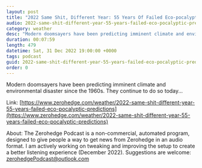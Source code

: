```yaml
---
layout: post
title: "2022 Same Shit, Different Year: 55 Years Of Failed Eco-pocalyptic Predictions"
audio: 2022-same-shit-different-year-55-years-failed-eco-pocalyptic-predictions-4
category: weather
desc: "Modern doomsayers have been predicting imminent climate and environmental disaster since the 1960s. They continue to do so today..."
duration: 00:07:59
length: 479
datetime: Sat, 31 Dec 2022 19:00:00 +0000
tags: podcast
guid: 2022-same-shit-different-year-55-years-failed-eco-pocalyptic-predictions-0
order: 0
---
```

Modern doomsayers have been predicting imminent climate and environmental disaster since the 1960s. They continue to do so today...

Link: [https://www.zerohedge.com/weather/2022-same-shit-different-year-55-years-failed-eco-pocalyptic-predictions](https://www.zerohedge.com/weather/2022-same-shit-different-year-55-years-failed-eco-pocalyptic-predictions)

About: The Zerohedge Podcast is a non-commercial, automated program, designed to give people a way to get news from Zerohedge in an audio format.  I am actively working on tweaking and improving the setup to create a better listening experience (December 2022).  Suggestions are welcome: [zerohedgePodcast@outlook.com](mailto:zerohedgePodcast@outlook.com)